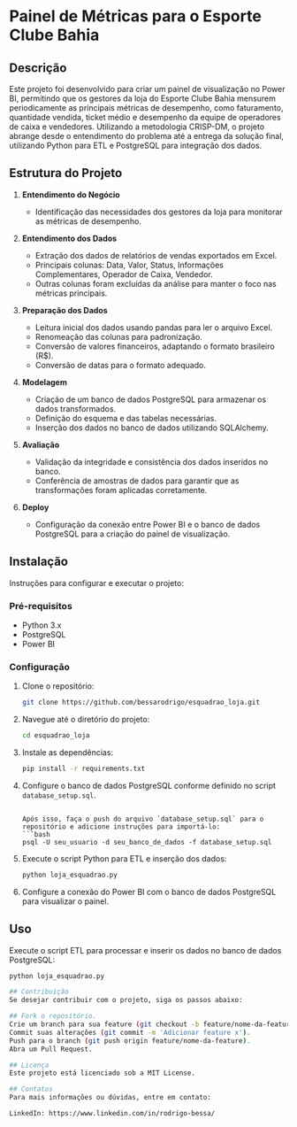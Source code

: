 # Painel de Métricas para o Esporte Clube Bahia

## Descrição
Este projeto foi desenvolvido para criar um painel de visualização no Power BI, permitindo que os gestores da loja do Esporte Clube Bahia mensurem periodicamente as principais métricas de desempenho, como faturamento, quantidade vendida, ticket médio e desempenho da equipe de operadores de caixa e vendedores. Utilizando a metodologia CRISP-DM, o projeto abrange desde o entendimento do problema até a entrega da solução final, utilizando Python para ETL e PostgreSQL para integração dos dados.

## Estrutura do Projeto
1. **Entendimento do Negócio**
   - Identificação das necessidades dos gestores da loja para monitorar as métricas de desempenho.

2. **Entendimento dos Dados**
   - Extração dos dados de relatórios de vendas exportados em Excel.
   - Principais colunas: Data, Valor, Status, Informações Complementares, Operador de Caixa, Vendedor.
   - Outras colunas foram excluídas da análise para manter o foco nas métricas principais.

3. **Preparação dos Dados**
   - Leitura inicial dos dados usando pandas para ler o arquivo Excel.
   - Renomeação das colunas para padronização.
   - Conversão de valores financeiros, adaptando o formato brasileiro (R$).
   - Conversão de datas para o formato adequado.

4. **Modelagem**
   - Criação de um banco de dados PostgreSQL para armazenar os dados transformados.
   - Definição do esquema e das tabelas necessárias.
   - Inserção dos dados no banco de dados utilizando SQLAlchemy.

5. **Avaliação**
   - Validação da integridade e consistência dos dados inseridos no banco.
   - Conferência de amostras de dados para garantir que as transformações foram aplicadas corretamente.

6. **Deploy**
   - Configuração da conexão entre Power BI e o banco de dados PostgreSQL para a criação do painel de visualização.

## Instalação
Instruções para configurar e executar o projeto:

### Pré-requisitos
- Python 3.x
- PostgreSQL
- Power BI

### Configuração
1. Clone o repositório:
    ```bash
    git clone https://github.com/bessarodrigo/esquadrao_loja.git
    ```

2. Navegue até o diretório do projeto:
    ```bash
    cd esquadrao_loja
    ```

3. Instale as dependências:
    ```bash
    pip install -r requirements.txt
    ```

4. Configure o banco de dados PostgreSQL conforme definido no script `database_setup.sql`.
    ```

    Após isso, faça o push do arquivo `database_setup.sql` para o repositório e adicione instruções para importá-lo:
    ```bash
    psql -U seu_usuario -d seu_banco_de_dados -f database_setup.sql
    ```

5. Execute o script Python para ETL e inserção dos dados:
    ```bash
    python loja_esquadrao.py
    ```

6. Configure a conexão do Power BI com o banco de dados PostgreSQL para visualizar o painel.

## Uso
Execute o script ETL para processar e inserir os dados no banco de dados PostgreSQL:

```bash
python loja_esquadrao.py

## Contribuição
Se desejar contribuir com o projeto, siga os passos abaixo:

## Fork o repositório.
Crie um branch para sua feature (git checkout -b feature/nome-da-feature).
Commit suas alterações (git commit -m 'Adicionar feature x').
Push para o branch (git push origin feature/nome-da-feature).
Abra um Pull Request.

## Licença
Este projeto está licenciado sob a MIT License.

## Contatos
Para mais informações ou dúvidas, entre em contato:

LinkedIn: https://www.linkedin.com/in/rodrigo-bessa/
